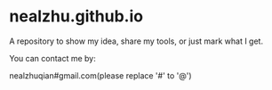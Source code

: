 # nealzhu.github.io

A repository to show my idea, share my tools, or just mark what I get.

You can contact me by:

nealzhuqian#gmail.com(please replace '#' to '@')